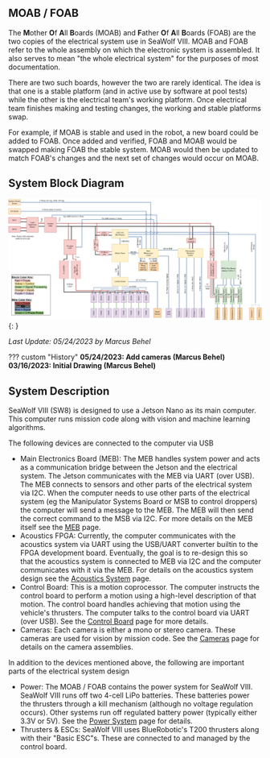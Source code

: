 

## MOAB / FOAB

The **M**other **O**f **A**ll **B**oards (MOAB) and **F**ather **O**f **A**ll **B**oards (FOAB) are the two copies of the electrical system use in SeaWolf VIII. MOAB and FOAB refer to the whole assembly on which the electronic system is assembled. It also serves to mean "the whole electrical system" for the purposes of most documentation.

There are two such boards, however the two are rarely identical. The idea is that one is a stable platform (and in active use by software at pool tests) while the other is the electrical team's working platform. Once electrical team finishes making and testing changes, the working and stable platforms swap.

For example, if MOAB is stable and used in the robot, a new board could be added to FOAB. Once added and verified, FOAB and MOAB would be swapped making FOAB the stable system. MOAB would then be updated to match FOAB's changes and the next set of changes would occur on MOAB.

## System Block Diagram

![](../img/moab_diagram.jpg){: }

*Last Update: 05/24/2023 by Marcus Behel*

??? custom "History"
    **05/24/2023: Add cameras (Marcus Behel)**  
    **03/16/2023: Initial Drawing (Marcus Behel)**


## System Description

SeaWolf VIII (SW8) is designed to use a Jetson Nano as its main computer. This computer runs mission code along with vision and machine learning algorithms.

The following devices are connected to the computer via USB

- Main Electronics Board (MEB): The MEB handles system power and acts as a communication bridge between the Jetson and the electrical system. The Jetson communicates with the MEB via UART (over USB). The MEB connects to sensors and other parts of the electrical system via I2C. When the computer needs to use other parts of the electrical system (eg the Manipulator Systems Board or MSB to control droppers) the computer will send a message to the MEB. The MEB will then send the correct command to the MSB via I2C. For more details on the MEB itself see the [MEB](../boards/meb.md) page.
- Acoustics FPGA: Currently, the computer communicates with the acoustics system via UART using the USB/UART converter builtin to the FPGA development board. Eventually, the goal is to re-design this so that the acoustics system is connected to MEB via I2C and the computer communicates with it via the MEB. For details on the acoustics system design see the [Acoustics System](./acoustics.md) page.
- Control Board: This is a motion coprocessor. The computer instructs the control board to perform a motion using a high-level description of that motion. The control board handles achieving that motion using the vehicle's thrusters. The computer talks to the control board via UART (over USB). See the [Control Board](../boards/controlboard.md) page for more details.
- Cameras: Each camera is either a mono or stereo camera. These cameras are used for vision by mission code. See the [Cameras](./cameras.md) page for details on the camera assemblies.

In addition to the devices mentioned above, the following are important parts of the electrical system design

- Power: The MOAB / FOAB contains the power system for SeaWolf VIII. SeaWolf VIII runs off two 4-cell LiPo batteries. These batteries power the thrusters through a kill mechanism (although no voltage regulation occurs). Other systems run off regulated battery power (typically either 3.3V or 5V). See the [Power System](./moab_power.md) page for details.
- Thrusters & ESCs: SeaWolf VIII uses BlueRobotic's T200 thrusters along with their "Basic ESC"s. These are connected to and managed by the control board.
